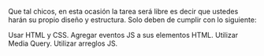 Que tal chicos, en esta ocasión la tarea será libre es decir que ustedes harán su propio diseño y estructura.
Solo deben de cumplir con lo siguiente:


Usar HTML y CSS.
Agregar eventos JS a sus elementos HTML.
Utilizar Media Query.
Utilizar arreglos JS.

